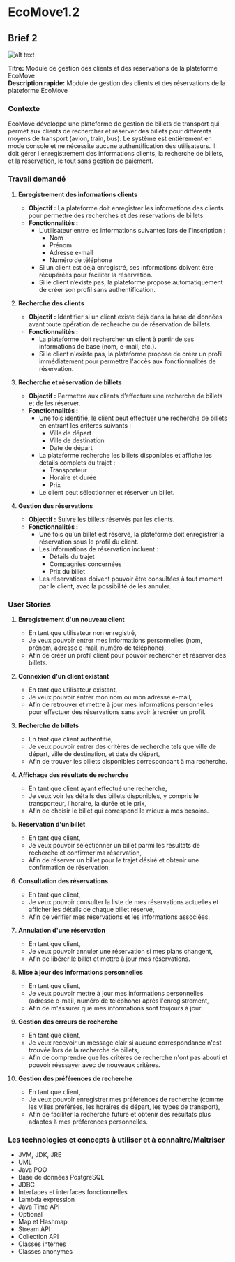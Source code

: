 # EcoMove1.2

## Brief 2
![alt text](https://github.com/sanaa-ennaji/EcoMove1.2/blob/main/assets/uml.png)

**Titre:** Module de gestion des clients et des réservations de la plateforme EcoMove  
**Description rapide:** Module de gestion des clients et des réservations de la plateforme EcoMove

### Contexte

EcoMove développe une plateforme de gestion de billets de transport qui permet aux clients de rechercher et réserver des billets pour différents moyens de transport (avion, train, bus). Le système est entièrement en mode console et ne nécessite aucune authentification des utilisateurs. Il doit gérer l'enregistrement des informations clients, la recherche de billets, et la réservation, le tout sans gestion de paiement.

### Travail demandé

1. **Enregistrement des informations clients**
    - **Objectif :** La plateforme doit enregistrer les informations des clients pour permettre des recherches et des réservations de billets.
    - **Fonctionnalités :**
        - L'utilisateur entre les informations suivantes lors de l'inscription :
            - Nom
            - Prénom
            - Adresse e-mail
            - Numéro de téléphone
        - Si un client est déjà enregistré, ses informations doivent être récupérées pour faciliter la réservation.
        - Si le client n’existe pas, la plateforme propose automatiquement de créer son profil sans authentification.

2. **Recherche des clients**
    - **Objectif :** Identifier si un client existe déjà dans la base de données avant toute opération de recherche ou de réservation de billets.
    - **Fonctionnalités :**
        - La plateforme doit rechercher un client à partir de ses informations de base (nom, e-mail, etc.).
        - Si le client n'existe pas, la plateforme propose de créer un profil immédiatement pour permettre l'accès aux fonctionnalités de réservation.

3. **Recherche et réservation de billets**
    - **Objectif :** Permettre aux clients d’effectuer une recherche de billets et de les réserver.
    - **Fonctionnalités :**
        - Une fois identifié, le client peut effectuer une recherche de billets en entrant les critères suivants :
            - Ville de départ
            - Ville de destination
            - Date de départ
        - La plateforme recherche les billets disponibles et affiche les détails complets du trajet :
            - Transporteur
            - Horaire et durée
            - Prix
        - Le client peut sélectionner et réserver un billet.

4. **Gestion des réservations**
    - **Objectif :** Suivre les billets réservés par les clients.
    - **Fonctionnalités :**
        - Une fois qu'un billet est réservé, la plateforme doit enregistrer la réservation sous le profil du client.
        - Les informations de réservation incluent :
            - Détails du trajet
            - Compagnies concernées
            - Prix du billet
        - Les réservations doivent pouvoir être consultées à tout moment par le client, avec la possibilité de les annuler.

### User Stories

1. **Enregistrement d'un nouveau client**
    - En tant que utilisateur non enregistré,
    - Je veux pouvoir entrer mes informations personnelles (nom, prénom, adresse e-mail, numéro de téléphone),
    - Afin de créer un profil client pour pouvoir rechercher et réserver des billets.

2. **Connexion d'un client existant**
    - En tant que utilisateur existant,
    - Je veux pouvoir entrer mon nom ou mon adresse e-mail,
    - Afin de retrouver et mettre à jour mes informations personnelles pour effectuer des réservations sans avoir à recréer un profil.

3. **Recherche de billets**
    - En tant que client authentifié,
    - Je veux pouvoir entrer des critères de recherche tels que ville de départ, ville de destination, et date de départ,
    - Afin de trouver les billets disponibles correspondant à ma recherche.

4. **Affichage des résultats de recherche**
    - En tant que client ayant effectué une recherche,
    - Je veux voir les détails des billets disponibles, y compris le transporteur, l'horaire, la durée et le prix,
    - Afin de choisir le billet qui correspond le mieux à mes besoins.

5. **Réservation d'un billet**
    - En tant que client,
    - Je veux pouvoir sélectionner un billet parmi les résultats de recherche et confirmer ma réservation,
    - Afin de réserver un billet pour le trajet désiré et obtenir une confirmation de réservation.

6. **Consultation des réservations**
    - En tant que client,
    - Je veux pouvoir consulter la liste de mes réservations actuelles et afficher les détails de chaque billet réservé,
    - Afin de vérifier mes réservations et les informations associées.

7. **Annulation d'une réservation**
    - En tant que client,
    - Je veux pouvoir annuler une réservation si mes plans changent,
    - Afin de libérer le billet et mettre à jour mes réservations.

8. **Mise à jour des informations personnelles**
    - En tant que client,
    - Je veux pouvoir mettre à jour mes informations personnelles (adresse e-mail, numéro de téléphone) après l'enregistrement,
    - Afin de m'assurer que mes informations sont toujours à jour.

9. **Gestion des erreurs de recherche**
    - En tant que client,
    - Je veux recevoir un message clair si aucune correspondance n'est trouvée lors de la recherche de billets,
    - Afin de comprendre que les critères de recherche n'ont pas abouti et pouvoir réessayer avec de nouveaux critères.

10. **Gestion des préférences de recherche**
    - En tant que client,
    - Je veux pouvoir enregistrer mes préférences de recherche (comme les villes préférées, les horaires de départ, les types de transport),
    - Afin de faciliter la recherche future et obtenir des résultats plus adaptés à mes préférences personnelles.

### Les technologies et concepts à utiliser et à connaître/Maîtriser

- JVM, JDK, JRE
- UML
- Java POO
- Base de données PostgreSQL
- JDBC
- Interfaces et interfaces fonctionnelles
- Lambda expression
- Java Time API
- Optional
- Map et Hashmap
- Stream API
- Collection API
- Classes internes
- Classes anonymes
